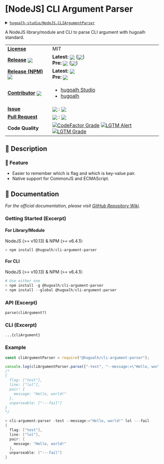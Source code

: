 # \[NodeJS\] CLI Argument Parser

<details>
  <summary><a href="https://github.com/hugoalh-studio/NodeJS.CLIArgumentParser"><code>hugoalh-studio/NodeJS.CLIArgumentParser</code></a></summary>
  <img align="center" alt="GitHub Language Count" src="https://img.shields.io/github/languages/count/hugoalh-studio/NodeJS.CLIArgumentParser?logo=github&logoColor=ffffff&style=flat-square" />
  <img align="center" alt="GitHub Top Langauge" src="https://img.shields.io/github/languages/top/hugoalh-studio/NodeJS.CLIArgumentParser?logo=github&logoColor=ffffff&style=flat-square" />
  <img align="center" alt="GitHub Repo Size" src="https://img.shields.io/github/repo-size/hugoalh-studio/NodeJS.CLIArgumentParser?logo=github&logoColor=ffffff&style=flat-square" />
  <img align="center" alt="GitHub Code Size" src="https://img.shields.io/github/languages/code-size/hugoalh-studio/NodeJS.CLIArgumentParser?logo=github&logoColor=ffffff&style=flat-square" />
  <img align="center" alt="GitHub Watcher" src="https://img.shields.io/github/watchers/hugoalh-studio/NodeJS.CLIArgumentParser?logo=github&logoColor=ffffff&style=flat-square" />
  <img align="center" alt="GitHub Star" src="https://img.shields.io/github/stars/hugoalh-studio/NodeJS.CLIArgumentParser?logo=github&logoColor=ffffff&style=flat-square" />
  <img align="center" alt="GitHub Fork" src="https://img.shields.io/github/forks/hugoalh-studio/NodeJS.CLIArgumentParser?logo=github&logoColor=ffffff&style=flat-square" />
</details>

A NodeJS library/module and CLI to parse CLI argument with hugoalh standard.

<table>
  <tr>
    <td><a href="./LICENSE.md"><b>License</b></a></td>
    <td>MIT</td>
  </tr>
  <tr>
    <td><a href="https://github.com/hugoalh-studio/NodeJS.CLIArgumentParser/releases"><b>Release</b></a> <img align="center" src="https://img.shields.io/github/downloads/hugoalh-studio/NodeJS.CLIArgumentParser/total?label=%20&style=flat-square" /></td>
    <td>
      <b>Latest:</b> <img align="center" src="https://img.shields.io/github/release/hugoalh-studio/NodeJS.CLIArgumentParser?sort=semver&label=%20&style=flat-square" /> (<img align="center" src="https://img.shields.io/github/release-date/hugoalh-studio/NodeJS.CLIArgumentParser?label=%20&style=flat-square" />)<br />
      <b>Pre:</b> <img align="center" src="https://img.shields.io/github/release/hugoalh-studio/NodeJS.CLIArgumentParser?include_prereleases&sort=semver&label=%20&style=flat-square" /> (<img align="center" src="https://img.shields.io/github/release-date-pre/hugoalh-studio/NodeJS.CLIArgumentParser?label=%20&style=flat-square" />)
    </td>
  </tr>
  <tr>
    <td><a href="https://www.npmjs.com/package/@hugoalh/cli-argument-parser"><b>Release (NPM)</b></a> <img align="center" src="https://img.shields.io/npm/dt/@hugoalh/cli-argument-parser?label=%20&style=flat-square" /></td>
    <td>
      <b>Latest:</b> <img align="center" src="https://img.shields.io/npm/v/@hugoalh/cli-argument-parser/latest?label=%20&style=flat-square" /><br />
      <b>Pre:</b> <img align="center" src="https://img.shields.io/npm/v/@hugoalh/cli-argument-parser/pre?label=%20&style=flat-square" />
    </td>
  </tr>
  <tr>
    <td><a href="https://github.com/hugoalh-studio/NodeJS.CLIArgumentParser/graphs/contributors"><b>Contributor</b></a> <img align="center" src="https://img.shields.io/github/contributors/hugoalh-studio/NodeJS.CLIArgumentParser?label=%20&style=flat-square" /></td>
    <td><ul>
        <li><a href="https://github.com/hugoalh-studio">hugoalh Studio</a></li>
        <li><a href="https://github.com/hugoalh">hugoalh</a></li>
    </ul></td>
  </tr>
  <tr>
    <td><a href="https://github.com/hugoalh-studio/NodeJS.CLIArgumentParser/issues?q=is%3Aissue"><b>Issue</b></a></td>
    <td><img align="center" src="https://img.shields.io/github/issues-raw/hugoalh-studio/NodeJS.CLIArgumentParser?label=%20&style=flat-square" /> : <img align="center" src="https://img.shields.io/github/issues-closed-raw/hugoalh-studio/NodeJS.CLIArgumentParser?label=%20&style=flat-square" /></td>
  </tr>
  <tr>
    <td><a href="https://github.com/hugoalh-studio/NodeJS.CLIArgumentParser/pulls?q=is%3Apr"><b>Pull Request</b></a></td>
    <td><img align="center" src="https://img.shields.io/github/issues-pr-raw/hugoalh-studio/NodeJS.CLIArgumentParser?label=%20&style=flat-square" /> : <img align="center" src="https://img.shields.io/github/issues-pr-closed-raw/hugoalh-studio/NodeJS.CLIArgumentParser?label=%20&style=flat-square" /></td>
  </tr>
  <tr>
    <td><b>Code Quality</b></td>
    <td>
      <a href="https://www.codefactor.io/repository/github/hugoalh-studio/nodejs.cliargumentparser"><img align="center" alt="CodeFactor Grade" src="https://img.shields.io/codefactor/grade/github/hugoalh-studio/NodeJS.CLIArgumentParser?logo=codefactor&logoColor=ffffff&style=flat-square" /></a>
      <a href="https://lgtm.com/projects/g/hugoalh-studio/NodeJS.CLIArgumentParser/alerts"><img align="center" alt="LGTM Alert" src="https://img.shields.io/lgtm/alerts/g/hugoalh-studio/NodeJS.CLIArgumentParser?label=%20&logo=lgtm&logoColor=ffffff&style=flat-square" /></a>
      <a href="https://lgtm.com/projects/g/hugoalh-studio/NodeJS.CLIArgumentParser/context:javascript"><img align="center" alt="LGTM Grade" src="https://img.shields.io/lgtm/grade/javascript/g/hugoalh-studio/NodeJS.CLIArgumentParser?logo=lgtm&logoColor=ffffff&style=flat-square" /></a>
    </td>
  </tr>
</table>

## 📜 Description

### 🌟 Feature

- Easier to remember which is flag and which is key-value pair.
- Native support for CommonJS and ECMAScript.

## 📄 Documentation

*For the official documentation, please visit [GitHub Repository Wiki](https://github.com/hugoalh-studio/NodeJS.CLIArgumentParser/wiki)*.

### Getting Started (Excerpt)

#### For Library/Module

NodeJS (>= v10.13) & NPM (>= v6.4.1):

```powershell
> npm install @hugoalh/cli-argument-parser
```

#### For CLI

NodeJS (>= v10.13) & NPM (>= v6.4.1):

```powershell
# Use either one
> npm install -g @hugoalh/cli-argument-parser
> npm install --global @hugoalh/cli-argument-parser
```

### API (Excerpt)

`parse(cliArgument?)`

### CLI (Excerpt)

`...{cliArgument}`

### Example

```javascript
const cliArgumentParser = require("@hugoalh/cli-argument-parser");

console.log(cliArgumentParser.parse(["-test", "--message:=\"Hello, world!\"", "lol", "---fail"]));
/*
{
  flag: ["test"],
  line: ["lol"],
  pair: {
    message: "Hello, world!"
  },
  unparseable: ["---fail"]
}
*/
```
```powershell
> cli-argument-parser -test --message:="Hello, world!" lol ---fail
{
  flag: ["test"],
  line: ["lol"],
  pair: {
    message: "Hello, world!"
  },
  unparseable: ["---fail"]
}
```
